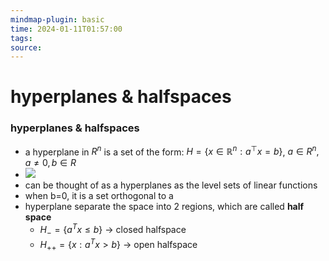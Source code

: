 ```yaml
---
mindmap-plugin: basic
time: 2024-01-11T01:57:00
tags: 
source:
---
```

# hyperplanes & halfspaces
### hyperplanes & halfspaces
- a hyperplane in $R^n$ is a set of the form: $H=\left\{x\in\mathbb{R}^{n}:a^{\top}x=b\right\}$, $a \in R^n, a \neq 0, b \in R$
- ![](https://i.imgur.com/zKCSBSy.png)
- can be thought of as a hyperplanes as the level sets of linear functions
-  when b=0, it is a set orthogonal to a
- hyperplane separate the space into 2 regions, which are called **half space**
	- $H_- = \{a^Tx \leq b\}$ -> closed halfspace
	- $H_{++} = \{x: a^Tx > b\}$ -> open halfspace
<!--ID: 1708098042492-->


